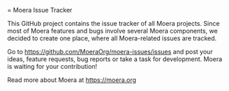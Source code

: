 = Moera Issue Tracker

This GitHub project contains the issue tracker of all Moera projects. Since
most of Moera features and bugs involve several Moera components, we decided
to create one place, where all Moera-related issues are tracked.

Go to https://github.com/MoeraOrg/moera-issues/issues and post your ideas,
feature requests, bug reports or take a task for development. Moera is waiting
for your contribution!

Read more about Moera at https://moera.org
